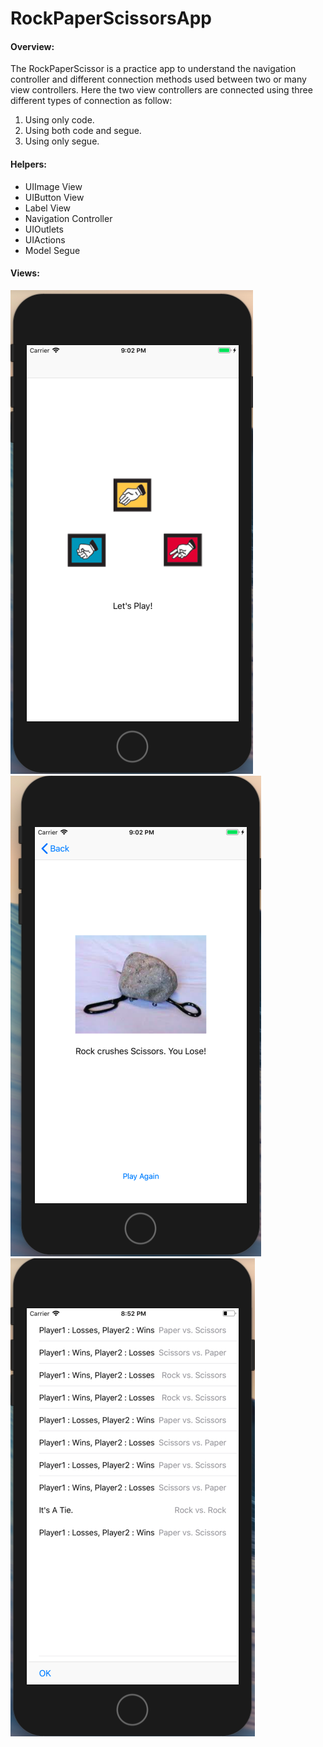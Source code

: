 # RockPaperScissorsApp

#### Overview:

The RockPaperScissor is a practice app to understand the navigation controller and different connection methods used between two or many view controllers.
Here the two view controllers are connected using three different types of connection as follow:

1. Using only code.
2. Using both code and segue.
3. Using only segue.

#### Helpers:

-  UIImage View
-  UIButton View
-  Label View
-  Navigation Controller
-  UIOutlets
-  UIActions
-  Model Segue



#### Views:
<img src="/RockPaperScissorsApp/Images.xcassets/AppView.imageset/Screen Shot 2018-07-23 at 9.02.22 PM.png">  <img src="/RockPaperScissorsApp/Images.xcassets/ResultView.imageset/Screen Shot 2018-07-23 at 9.02.40 PM.png">  <img src="/RockPaperScissorsApp/Images.xcassets/HistoryImage.imageset/HistoryImage.png">
